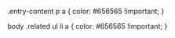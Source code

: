 <!--
.. title: big-pix
.. slug: big-pix
.. date: 2018-11-13 11:28:30
.. tags: 
.. category: 
.. link: 
.. description: 
.. type: text
.. categories: 
.. has_math: no
.. status: published
.. wp-status: publish
-->

<html><body><p>.entry-content p a {
	color: #656565 !important;
}

body .related ul li a {
	color: #656565 !important;
}</p></body></html>
